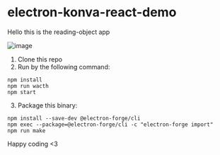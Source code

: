 # electron-konva-react-demo
Hello this is the reading-object app

![image](https://user-images.githubusercontent.com/114677249/221088673-8ec5b808-d2b2-457e-bac3-19d21eaa8ee0.png)

1. Clone this repo
2. Run by the following command: 
```
npm install
npm run wacth
npm start
```
3. Package this binary: 
```
npm install --save-dev @electron-forge/cli
npm exec --package=@electron-forge/cli -c "electron-forge import"
npm run make
```

Happy coding <3
